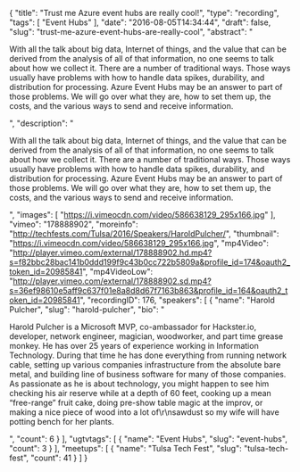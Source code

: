 {
  "title": "Trust me Azure event hubs are really cool!",
  "type": "recording",
  "tags": [
    "Event Hubs"
  ],
  "date": "2016-08-05T14:34:44",
  "draft": false,
  "slug": "trust-me-azure-event-hubs-are-really-cool",
  "abstract": "<p>With all the talk about big data, Internet of things, and the value that can be derived from the analysis of all of that information, no one seems to talk about how we collect it. There are a number of traditional ways. Those ways usually have problems with how to handle data spikes, durability, and distribution for processing. Azure Event Hubs may be an answer to part of those problems. We will go over what they are, how to set them up, the costs, and the various ways to send and receive information. </p>",
  "description": "<p>With all the talk about big data, Internet of things, and the value that can be derived from the analysis of all of that information, no one seems to talk about how we collect it. There are a number of traditional ways. Those ways usually have problems with how to handle data spikes, durability, and distribution for processing. Azure Event Hubs may be an answer to part of those problems. We will go over what they are, how to set them up, the costs, and the various ways to send and receive information. </p>",
  "images": [
    "https://i.vimeocdn.com/video/586638129_295x166.jpg"
  ],
  "vimeo": "178888902",
  "moreinfo": "http://techfests.com/Tulsa/2016/Speakers/HaroldPulcher/",
  "thumbnail": "https://i.vimeocdn.com/video/586638129_295x166.jpg",
  "mp4Video": "http://player.vimeo.com/external/178888902.hd.mp4?s=f82bbc28bac141b0ddd199f9c43b0cc722b5809a&profile_id=174&oauth2_token_id=20985841",
  "mp4VideoLow": "http://player.vimeo.com/external/178888902.sd.mp4?s=36ef98610e5aff9c637f01e8a8d8d67f7163b863&profile_id=164&oauth2_token_id=20985841",
  "recordingID": 176,
  "speakers": [
    {
      "name": "Harold Pulcher",
      "slug": "harold-pulcher",
      "bio": "<p>Harold Pulcher is a Microsoft MVP, co-ambassador for Hackster.io, developer, network engineer, magician, woodworker, and part time grease monkey. He has over 25 years of experience working in Information Technology. During that time he has done everything from running network cable, setting up various companies infrastructure from the absolute bare metal, and building line of business software for many of those companies. As passionate as he is about technology, you might happen to see him checking his air reserve while at a depth of 60 feet, cooking up a mean “free-range” fruit cake, doing pre-show table magic at the improv, or making a nice piece of wood into a lot of\r\nsawdust so my wife will have potting bench for her plants.</p>",
      "count": 6
    }
  ],
  "ugtvtags": [
    {
      "name": "Event Hubs",
      "slug": "event-hubs",
      "count": 3
    }
  ],
  "meetups": [
    {
      "name": "Tulsa Tech Fest",
      "slug": "tulsa-tech-fest",
      "count": 41
    }
  ]
}